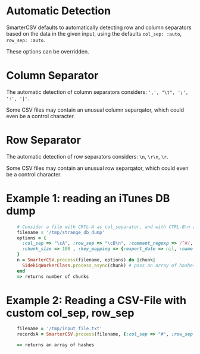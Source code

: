 
# Automatic Detection

SmarterCSV defaults to automatically detecting row and column separators based on the data in the given input, using the defaults `col_sep: :auto`, `row_sep: :auto`.

These options can be overridden. 

# Column Separator

The automatic detection of column separators considers: `',', "\t", ';', ':', '|'`.

Some CSV files may contain an unusual column separqator, which could even be a control character.

# Row Separator

The automatic detection of row separators considers: `\n`, `\r\n`, `\r`.

Some CSV files may contain an unusual row separqator, which could even be a control character.

# Example 1: reading an iTunes DB dump

```ruby
    # Consider a file with CRTL-A as col_separator, and with CTRL-B\n as record_separator (hello iTunes!)
    filename = '/tmp/strange_db_dump'   
    options = {
      :col_sep => "\cA", :row_sep => "\cB\n", :comment_regexp => /^#/,
      :chunk_size => 100 , :key_mapping => {:export_date => nil, :name => :genre},
    }
    n = SmarterCSV.process(filename, options) do |chunk|
      SidekiqWorkerClass.process_async(chunk) # pass an array of hashes to Sidekiq workers for parallel processing
    end
    => returns number of chunks
```

# Example 2: Reading a CSV-File with custom col_sep, row_sep

```ruby
    filename = '/tmp/input_file.txt'
    recordsA = SmarterCSV.process(filename, {:col_sep => "#", :row_sep => "|"})

    => returns an array of hashes
```
